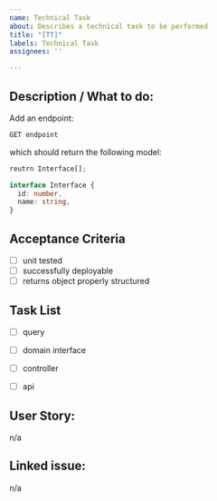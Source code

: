 ```yaml
---
name: Technical Task
about: Describes a technical task to be performed
title: "[TT]"
labels: Technical Task
assignees: ''

---
```


## Description / What to do:
Add an endpoint:
``` ts
GET endpoint
```
which should return the following model:

```ts
reutrn Interface[];

interface Interface {
  id: number,
  name: string,
}
```

## Acceptance Criteria
- [ ] unit tested
- [ ] successfully deployable
- [ ] returns object properly structured

## Task List
- [ ] query
- [ ] domain interface
- [ ] controller
- [ ] api


## User Story: 
n/a

## Linked issue:
n/a
